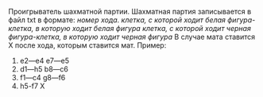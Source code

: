 Проигрыватель шахматной партии.
Шахматная партия записывается в файл txt в формате:
*номер хода*. *клетка, с которой ходит белая фигура*-*клетка, в которую ходит белая фигура* *клетка, с которой ходит черная фигура*-*клетка, в которую ходит черная фигура*
В случае мата ставится X после хода, которым ставится мат.
Пример:
1. e2—e4 e7—e5
2. d1—h5 b8—c6
3. f1—c4 g8—f6
4. h5-f7 X